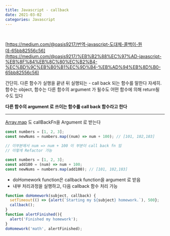 ```yaml
---
title: Javascript - callback
date: 2021-03-02
categories: Javascript
---
```


<br>

[https://medium.com/@oasis9217/번역-javascript-도대체-콜백이-뭔데-65bb82556c56](https://medium.com/@oasis9217/%EB%B2%88%EC%97%AD-javascript-%EB%8F%84%EB%8C%80%EC%B2%B4-%EC%BD%9C%EB%B0%B1%EC%9D%B4-%EB%AD%94%EB%8D%B0-65bb82556c56)

간단히. 다른 함수가 실행을 끝낸 뒤 실행되는 - call back 되는 함수를 말한다
자세히. 함수는 object, 함수는 다른 함수의 argument 가 될수도 어떤 함수에 의해 return될 수도 있다

**다른 함수의 argument 로 쓰이는 함수를 call back 함수라고 한다**

---

[Array.map](http://array.map) 도 callBackFn을 Argument 로 받는다

```jsx
const numbers = [1, 2, 3];
const newNums = numbers.map((num) => num + 100); // [101, 102,103]

// 이부분에서 num => num + 100 이 부분이 call back fn 임
// 이렇게 Refactor 가능

const numbers = [1, 2, 3];
const add100 = (num) => num + 100;
const newNums = numbers.map(add100); // [101, 102,103]
```

- doHomework function은 callback function을 argument 로 받음
- 내부 처리과정을 실행하고, 다음 callback 함수 처리 가능

```jsx
function doHomework(subject, callback) {
  setTimeout(() => {alert(`Starting my ${subject} homework.`), 500};
  callback();
}
function alertFinished(){
  alert('Finished my homework');
}
doHomework('math', alertFinished);
```
